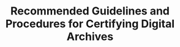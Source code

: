 ---
abstract: null
creators:
- Zhenxin, Wu
- Xiaolin, Zhang
- Mei, Zhang
date: null
document_url: https://services.phaidra.univie.ac.at/api/object/o:294501/download
grand_parent: iPRES
institutions: []
keywords:
- beijing
landing_page_url: https://phaidra.univie.ac.at/o:294501
language: eng
layout: publication
license: CC BY-SA 3.0 AT
notes_url: null
parent: iPRES 2007
publication_type: presentation
size: 89914
slides_url: null
source_name: iPRES
stream_url: null
title: Recommended Guidelines and Procedures for Certifying Digital Archives
year: 2007
---